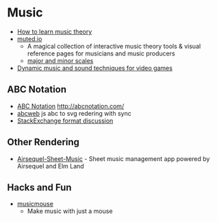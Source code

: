 Music
=====

* [How to learn music theory](https://news.ycombinator.com/item?id=21822225)
* [muted.io](https://muted.io/)
    * A magical collection of interactive music theory tools & visual reference pages for musicians and music producers
    * [major  and minor scales](https://muted.io/major-minor-scales/)
* [Dynamic music and sound techniques for video games](https://blog.gingerbeardman.com/2023/12/09/dynamic-music-and-sound-techniques-for-video-games/)

ABC Notation
------------

* [ABC Notation](http://www.lesession.co.uk/abc/abc_notation.htm)
http://abcnotation.com/
* [abcweb](https://wim.vree.org/js/) js abc to svg redering with sync
* [StackExchange format discussion](https://music.meta.stackexchange.com/questions/2507/how-could-abc-notation-be-embedded-in-our-posts-markdown)

Other Rendering
---------------

* [Airsequel-Sheet-Music](https://github.com/Airsequel/Airsequel-Sheet-Music) -  Sheet music management app powered by Airsequel and Elm Land 

Hacks and Fun
-------------

* [musicmouse](https://teropa.info/musicmouse/)
    * Make music with just a mouse
